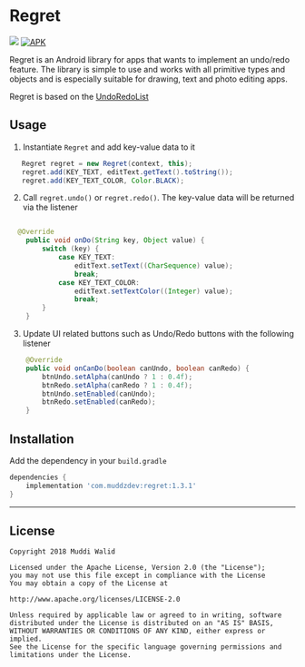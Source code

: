 # Regret
[![](https://img.shields.io/badge/API-16%2B-brightgreen.svg?style=flat)](https://android-arsenal.com/api?level=16)
[![APK](https://img.shields.io/badge/Download-Demo-brightgreen.svg)](https://github.com/Muddz/Regret/raw/master/RegretDemo.apk)

Regret is an Android library for apps that wants to implement an undo/redo feature.
The library is simple to use and works with all primitive types and objects and is especially suitable for drawing, text and photo editing apps.

Regret is based on the [UndoRedoList](https://github.com/Muddz/UndoRedoList)



## Usage

1) Instantiate `Regret` and add key-value data to it
```java
   Regret regret = new Regret(context, this);
   regret.add(KEY_TEXT, editText.getText().toString());
   regret.add(KEY_TEXT_COLOR, Color.BLACK);
```

2) Call `regret.undo()` or `regret.redo()`. The key-value data will be returned via the listener
```java

  @Override
    public void onDo(String key, Object value) {
        switch (key) {
            case KEY_TEXT:
                editText.setText((CharSequence) value);
                break;
            case KEY_TEXT_COLOR:
                editText.setTextColor((Integer) value);
                break;
        }
    }
```

3) Update UI related buttons such as Undo/Redo buttons with the following listener
```java
    @Override
    public void onCanDo(boolean canUndo, boolean canRedo) {
        btnUndo.setAlpha(canUndo ? 1 : 0.4f);
        btnRedo.setAlpha(canRedo ? 1 : 0.4f);
        btnUndo.setEnabled(canUndo);
        btnRedo.setEnabled(canRedo);
    }
```

## Installation

Add the dependency in your `build.gradle`
```groovy
dependencies {
    implementation 'com.muddzdev:regret:1.3.1'  
}
```
 ----

## License

    Copyright 2018 Muddi Walid

    Licensed under the Apache License, Version 2.0 (the "License");
    you may not use this file except in compliance with the License
    You may obtain a copy of the License at

    http://www.apache.org/licenses/LICENSE-2.0

    Unless required by applicable law or agreed to in writing, software
    distributed under the License is distributed on an "AS IS" BASIS,
    WITHOUT WARRANTIES OR CONDITIONS OF ANY KIND, either express or implied.
    See the License for the specific language governing permissions and
    limitations under the License.

